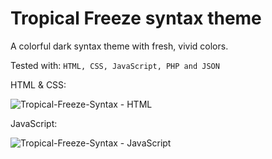 # Tropical Freeze syntax theme

A colorful dark syntax theme with fresh, vivid colors.

Tested with: `HTML, CSS, JavaScript, PHP and JSON`

HTML & CSS:


![Tropical-Freeze-Syntax - HTML](https://image.prntscr.com/image/K7gfZ4IfQ1GVENfACAs8BA.png)

JavaScript:


![Tropical-Freeze-Syntax - JavaScript](https://image.prntscr.com/image/4l8OoBlVSnGBnJkmrs5OzQ.png)
